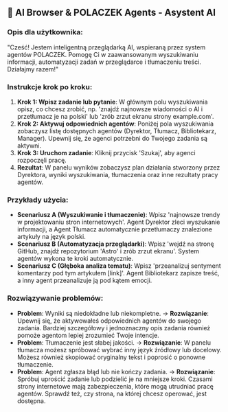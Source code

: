 ## 🤖 AI Browser & POLACZEK Agents - Asystent AI

### Opis dla użytkownika:

"Cześć! Jestem inteligentną przeglądarką AI, wspieraną przez system agentów POLACZEK. Pomogę Ci w zaawansowanym wyszukiwaniu informacji, automatyzacji zadań w przeglądarce i tłumaczeniu treści. Działajmy razem!"

### Instrukcje krok po kroku:

1.  **Krok 1: Wpisz zadanie lub pytanie**: W głównym polu wyszukiwania opisz, co chcesz zrobić, np. 'znajdź najnowsze wiadomości o AI i przetłumacz je na polski' lub 'zrób zrzut ekranu strony example.com'.
2.  **Krok 2: Aktywuj odpowiednich agentów**: Poniżej pola wyszukiwania zobaczysz listę dostępnych agentów (Dyrektor, Tłumacz, Bibliotekarz, Manager). Upewnij się, że agenci potrzebni do Twojego zadania są aktywni.
3.  **Krok 3: Uruchom zadanie**: Kliknij przycisk 'Szukaj', aby agenci rozpoczęli pracę.
4.  **Rezultat**: W panelu wyników zobaczysz plan działania stworzony przez Dyrektora, wyniki wyszukiwania, tłumaczenia oraz inne rezultaty pracy agentów.

### Przykłady użycia:

-   **Scenariusz A (Wyszukiwanie i tłumaczenie)**: Wpisz 'najnowsze trendy w projektowaniu stron internetowych'. Agent Dyrektor zleci wyszukanie informacji, a Agent Tłumacz automatycznie przetłumaczy znalezione artykuły na język polski.
-   **Scenariusz B (Automatyzacja przeglądarki)**: Wpisz 'wejdź na stronę GitHub, znajdź repozytorium 'Astro' i zrób zrzut ekranu'. System agentów wykona te kroki automatycznie.
-   **Scenariusz C (Głęboka analiza tematu)**: Wpisz 'przeanalizuj sentyment komentarzy pod tym artykułem [link]'. Agent Bibliotekarz zapisze treść, a inny agent przeanalizuje ją pod kątem emocji.

### Rozwiązywanie problemów:

-   **Problem**: Wyniki są niedokładne lub niekompletne. → **Rozwiązanie**: Upewnij się, że aktywowałeś odpowiednich agentów do swojego zadania. Bardziej szczegółowy i jednoznaczny opis zadania również pomoże agentom lepiej zrozumieć Twoje intencje.
-   **Problem**: Tłumaczenie jest słabej jakości. → **Rozwiązanie**: W panelu tłumacza możesz spróbować wybrać inny język źródłowy lub docelowy. Możesz również skopiować oryginalny tekst i poprosić o ponowne tłumaczenie.
-   **Problem**: Agent zgłasza błąd lub nie kończy zadania. → **Rozwiązanie**: Spróbuj uprościć zadanie lub podzielić je na mniejsze kroki. Czasami strony internetowe mają zabezpieczenia, które mogą utrudniać pracę agentów. Sprawdź też, czy strona, na której chcesz operować, jest dostępna.